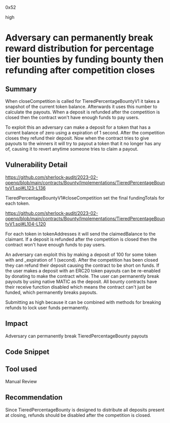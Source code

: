 0x52

high

# Adversary can permanently break reward distribution for percentage tier bounties by funding bounty then refunding after competition closes

## Summary

When closeCompetition is called for TieredPercentageBountyV1 it takes a snapshot of the current token balance. Afterwards it uses this number to calculate the payouts. When a deposit is refunded after the competition is closed then the contract won't have enough funds to pay users.

To exploit this an adversary can make a deposit for a token that has a current balance of zero using a expiration of 1 second. After the competition closes they refund their deposit. Now when the contract tries to give payouts to the winners it will try to payout a token that it no longer has any of, causing it to revert anytime someone tries to claim a payout.

## Vulnerability Detail

https://github.com/sherlock-audit/2023-02-openq/blob/main/contracts/Bounty/Implementations/TieredPercentageBountyV1.sol#L123-L136

TieredPercentageBountyV1#closeCompetition set the final fundingTotals for each token. 

https://github.com/sherlock-audit/2023-02-openq/blob/main/contracts/Bounty/Implementations/TieredPercentageBountyV1.sol#L104-L120

For each token in tokenAddresses it will send the claimedBalance to the claimant. If a deposit is refunded after the competition is closed then the contract won't have enough funds to pay users. 

An adversary can exploit this by making a deposit of 100 for some token with and _expiration of 1 (second). After the competition has been closed they can refund their deposit causing the contract to be short on funds. If the user makes a deposit with an ERC20 token payouts can be re-enabled by donating to make the contract whole. The user can permanently break payouts by using native MATIC as the deposit. All bounty contracts have their receive function disabled which means the contract can't just be funded, which permanently breaks payouts.

Submitting as high because it can be combined with methods for breaking refunds to lock user funds permanently. 

## Impact

Adversary can permanently break TieredPercentageBounty payouts

## Code Snippet

## Tool used

Manual Review

## Recommendation

Since TieredPercentageBounty is designed to distribute all deposits present at closing, refunds should be disabled after the competition is closed.